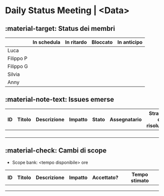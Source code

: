 # Daily Status Meeting | &lt;Data&gt;

## :material-target: **Status dei membri**

|           | In schedula | In ritardo | Bloccato | In anticipo |
| --------- | ----------- | ---------- | -------- | ----------- |
| Luca      |             |            |          |             |
| Filippo P |             |            |          |             |
| Filippo G |             |            |          |             |
| Silvia    |             |            |          |             |
| Anny      |             |            |          |             |

## :material-note-text: **Issues emerse**

| ID  | Titolo | Descrizione | Impatto | Stato | Assegnatario | Strategia di risoluzione |
| --- | ------ | ----------- | ------- | ----- | ------------ | ------------------------ |
|     |        |             |         |       |              |                          |
|     |        |             |         |       |              |                          |
|     |        |             |         |       |              |                          |
|     |        |             |         |       |              |                          |

## :material-check: **Cambi di scope**

- Scope bank: &lt;tempo disponibile&gt; ore

| ID  | Titolo | Descrizione | Impatto | Accettato? | Tempo stimato |
| --- | ------ | ----------- | ------- | ---------- | ------------- |
|     |        |             |         |            |               |
|     |        |             |         |            |               |
|     |        |             |         |            |               |
